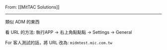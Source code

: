 From: [[MitTAC Solutions]]

---

類似 ADM 的東西

看 URL 的方法:
執行APP → 右上角點點點 → Settings → General

For 客人測試的話，將 URL 改為: `midmtest.mic.com.tw`